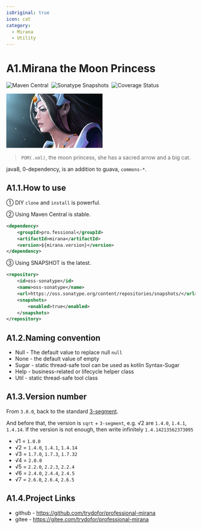 ```yaml
---
isOriginal: true
icon: cat
category:
  - Mirana
  - Utility
---
```


# A1.Mirana the Moon Princess

![Maven Central](https://img.shields.io/maven-central/v/pro.fessional/mirana?color=00DD00)&nbsp;
![Sonatype Snapshots](https://img.shields.io/nexus/s/pro.fessional/mirana?server=https%3A%2F%2Foss.sonatype.org)&nbsp;
![Coverage Status](https://coveralls.io/repos/github/trydofor/professional-mirana/badge.svg)&nbsp;

![mirana](/mirana_icon.png)

> `POM(.xml)`, the moon princess, she has a sacred arrow and a big cat.

java8, 0-dependency, is an addition to guava, `commons-*`.

## A1.1.How to use

① DIY `clone` and `install` is powerful.

② Using Maven Central is stable.

``` xml
<dependency>
    <groupId>pro.fessional</groupId>
    <artifactId>mirana</artifactId>
    <version>${mirana.version}</version>
</dependency>
```

③ Using SNAPSHOT is the latest.

``` xml
<repository>
    <id>oss-sonatype</id>
    <name>oss-sonatype</name>
    <url>https://oss.sonatype.org/content/repositories/snapshots/</url>
    <snapshots>
        <enabled>true</enabled>
    </snapshots>
</repository>
```

## A1.2.Naming convention

* Null - The default value to replace null `null`
* None - the default value of empty
* Sugar - static thread-safe tool can be used as kotlin Syntax-Sugar
* Help - business-related or lifecycle helper class
* Util - static thread-safe tool class

## A1.3.Version number

From `3.0.0`, back to the standard [3-segment](https://semver.org).

And before that, the version is `sqrt` + `3-segment`, e.g. √2 are `1.4.0`, `1.4.1`, `1.4.14`.
If the version is not enough, then write infinitely `1.4.14213562373095`

* √1 = `1.0.0`
* √2 = `1.4.0`, `1.4.1`, `1.4.14`
* √3 = `1.7.0`, `1.7.3`, `1.7.32`
* √4 = `2.0.0`
* √5 = `2.2.0`, `2.2.3`, `2.2.4`
* √6 = `2.4.0`, `2.4.4`, `2.4.5`
* √7 = `2.6.0`, `2.6.4`, `2.6.5`

## A1.4.Project Links

* github - <https://github.com/trydofor/professional-mirana>
* gitee - <https://gitee.com/trydofor/professional-mirana>

